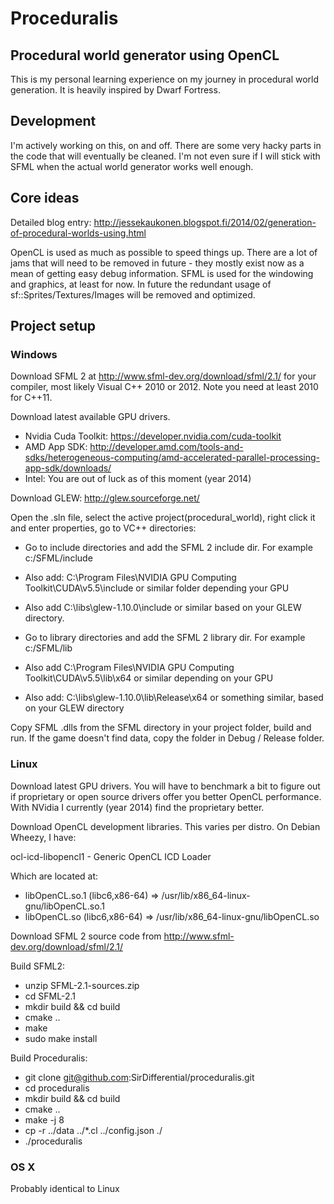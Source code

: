 # Proceduralis
## Procedural world generator using OpenCL

This is my personal learning experience on my journey in procedural world generation. It is heavily inspired by Dwarf Fortress.

## Development

I'm actively working on this, on and off. There are some very hacky parts in the code that will eventually be cleaned. I'm not even sure if I will stick with SFML when the actual world generator works well enough.

## Core ideas

Detailed blog entry: http://jessekaukonen.blogspot.fi/2014/02/generation-of-procedural-worlds-using.html

OpenCL is used as much as possible to speed things up. There are a lot of jams that will need to be removed in future - they mostly exist now as a mean of getting easy debug information. SFML is used for the windowing and graphics, at least for now. In future the redundant usage of sf::Sprites/Textures/Images will be removed and optimized.

## Project setup

### Windows

Download SFML 2 at http://www.sfml-dev.org/download/sfml/2.1/ for your compiler, most likely Visual C++ 2010 or 2012. Note you need at least 2010 for C++11.

Download latest available GPU drivers.

* Nvidia Cuda Toolkit: https://developer.nvidia.com/cuda-toolkit
* AMD App SDK: http://developer.amd.com/tools-and-sdks/heterogeneous-computing/amd-accelerated-parallel-processing-app-sdk/downloads/
* Intel: You are out of luck as of this moment (year 2014) 

Download GLEW: http://glew.sourceforge.net/

Open the .sln file, select the active project(procedural_world), right click it and enter properties, go to VC++ directories:
* Go to include directories and add the SFML 2 include dir. For example c:/SFML/include
* Also add: C:\Program Files\NVIDIA GPU Computing Toolkit\CUDA\v5.5\include or similar folder depending your GPU
* Also add C:\libs\glew-1.10.0\include or similar based on your GLEW directory.

* Go to library directories and add the SFML 2 library dir. For example c:/SFML/lib
* Also add C:\Program Files\NVIDIA GPU Computing Toolkit\CUDA\v5.5\lib\x64 or similar depending on your GPU
* Also add: C:\libs\glew-1.10.0\lib\Release\x64 or something similar, based on your GLEW directory

Copy SFML .dlls from the SFML directory in your project folder, build and run. If the game doesn't find data, copy the folder in Debug / Release folder.

### Linux

Download latest GPU drivers. You will have to benchmark a bit to figure out if proprietary or open source drivers offer you better OpenCL performance. With NVidia I currently (year 2014) find the proprietary better.

Download OpenCL development libraries. This varies per distro. On Debian Wheezy, I have:

ocl-icd-libopencl1 - Generic OpenCL ICD Loader

Which are located at:

* libOpenCL.so.1 (libc6,x86-64) => /usr/lib/x86_64-linux-gnu/libOpenCL.so.1
* libOpenCL.so (libc6,x86-64) => /usr/lib/x86_64-linux-gnu/libOpenCL.so

Download SFML 2 source code from http://www.sfml-dev.org/download/sfml/2.1/

Build SFML2:

* unzip  SFML-2.1-sources.zip
* cd SFML-2.1
* mkdir build && cd build
* cmake ..
* make
* sudo make install

Build Proceduralis:

* git clone git@github.com:SirDifferential/proceduralis.git
* cd proceduralis
* mkdir build && cd build
* cmake ..
* make -j 8
* cp -r ../data ../*.cl ../config.json ./
* ./proceduralis 

### OS X

Probably identical to Linux
